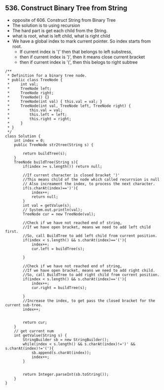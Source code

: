 ## 536. Construct Binary Tree from String
- opposite of 606. Construct String from Binary Tree
- The solution is to using recursion 
- The hard part is get each child from the String.
- what is root, what is left child, what is right child
- We have a global index to mark current pointer. So index starts from root. 
   - If current index is '(' then that belongs to left substress, 
   - then if current index is ')', then it means close current bracket
   - then if current index is '(', then this belogs to right subtree

```
/**
 * Definition for a binary tree node.
 * public class TreeNode {
 *     int val;
 *     TreeNode left;
 *     TreeNode right;
 *     TreeNode() {}
 *     TreeNode(int val) { this.val = val; }
 *     TreeNode(int val, TreeNode left, TreeNode right) {
 *         this.val = val;
 *         this.left = left;
 *         this.right = right;
 *     }
 * }
 */
class Solution {
    int index = 0;
    public TreeNode str2tree(String s) {
        
        return buildTree(s);
    }
    TreeNode buildTree(String s){
        if(index >= s.length()) return null;
        
        //If current character is closed bracket ')'
        //This means child of the node which called recurrsion is null
        // Also increament the index, to process the next character.
        if(s.charAt(index)==')'){
            index++;
            return null;
        }
        int val = getValue(s);
        // System.out.println(val);
        TreeNode cur = new TreeNode(val);
        
        //Check if we have not reached end of string, 
        //If we have open bracket, means we need to add left child first. 
        //So, call BuildTree to add left child from current position.
        if(index < s.length() && s.charAt(index)=='('){
            index++;
            cur.left = buildTree(s);
            
        }
        
        //Check if we have not reached end of string, 
        //If we have open bracket, means we need to add right child. 
        //So, call BuildTree to add right child from current position.
        if(index < s.length() && s.charAt(index)=='('){
            index++;
            cur.right = buildTree(s);
            
        }
        //Increase the index, to get pass the closed bracket for the current sub-tree.
        index++;
        
        
        return cur;
    }
    // get current num
    int getValue(String s) {
        StringBuilder sb = new StringBuilder();
        while(index < s.length() && s.charAt(index)!=')' && s.charAt(index)!='('){
            sb.append(s.charAt(index));
            index++;
        }
        
        
        return Integer.parseInt(sb.toString());
    }
}
```
